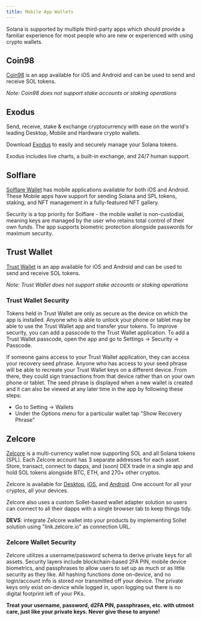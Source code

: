 ```yaml
---
title: Mobile App Wallets
---
```


Solana is supported by multiple third-party apps which should provide a familiar
experience for most people who are new or experienced with using crypto wallets.

## Coin98

[Coin98](https://coin98.app/) is an app available for iOS and Android and can
be used to send and receive SOL tokens.

_Note: Coin98 does not support stake accounts or staking operations_

## Exodus

Send, receive, stake & exchange cryptocurrency with ease on the world's leading Desktop, Mobile and Hardware crypto wallets.

Download [Exodus](https://exodus.com/) to easily and securely manage your Solana tokens.

Exodus includes live charts, a built-in exchange, and 24/7 human support.

## Solflare

[Solflare Wallet](https://solflare.com/) has mobile applications available for both
iOS and Android. These Mobile apps have support for sending Solana and SPL tokens,
staking, and NFT management in a fully-featured NFT gallery.

Security is a top priority for Solflare - the mobile wallet is non-custodial,
meaning keys are managed by the user who retains total control of their own funds.
The app supports biometric protection alongside passwords for maximum security.

## Trust Wallet

[Trust Wallet](https://trustwallet.com/) is an app available for iOS and Android
and can be used to send and receive SOL tokens.

_Note: Trust Wallet does not support stake accounts or staking operations_

### Trust Wallet Security

Tokens held in Trust Wallet are only as secure as the device on which the app is
installed. Anyone who is able to unlock your phone or tablet may be able to
use the Trust Wallet app and transfer your tokens. To improve security,
you can add a passcode to the Trust Wallet application.
To add a Trust Wallet passcode, open the app and go to
Settings -> Security -> Passcode.

If someone gains access to your Trust Wallet application, they can access your
recovery seed phrase.
Anyone who has access to your seed phrase will be able to recreate
your Trust Wallet keys on a different device. From there, they could
sign transactions from that device rather than on your own phone or tablet.
The seed phrase is displayed when a new wallet is created and it can also be
viewed at any later time in the app by following these steps:

- Go to Setting -> Wallets
- Under the Options menu for a particular wallet tap "Show Recovery Phrase"

## Zelcore

[Zelcore](https://zelcore.io) is a multi-currency wallet now supporting SOL and all Solana tokens (SPL). Each Zelcore account has 3 separate addresses for each asset.
Store, transact, connect to dapps, and (soon) DEX trade in a single app and hold SOL tokens alongside BTC, ETH, and 270+ other cryptos.

Zelcore is available for [Desktop](https://zelcore.io), [iOS](https://apps.apple.com/us/app/zelcore/id1436296839), and [Android](https://play.google.com/store/apps/details?id=com.zelcash.zelcore&hl=en_US&gl=US). One account for all your cryptos, all your devices.

Zelcore also uses a custom Sollet-based wallet adapter solution so users can connect to all their dapps with a single browser tab to keep things tidy.

__**DEVS**__: integrate Zelcore wallet into your products by implementing Sollet solution using "link.zelcore.io" as connection URL.

### Zelcore Wallet Security
Zelcore utilizes a username/password schema to derive private keys for all assets. Security layers include blockchain-based 2FA PIN, mobile device biometrics, and passphrases to allow users to set up as much or as little security as they like. All hashing functions done on-device, and no login/account info is stored nor transmitted off your device. The private keys only exist on-device while logged in, upon logging out there is no digital footprint left of your PKs.

**Treat your username, password, d2FA PIN, passphrases, etc. with utmost care, just like your private keys. Never give these to anyone!**
